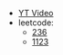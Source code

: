 - [YT Video](https://www.youtube.com/watch?v=sD1IoalFomA)
- leetcode:
	- [236](https://leetcode.com/problems/lowest-common-ancestor-of-a-binary-tree/description/)
	- [1123](https://leetcode.com/problems/lowest-common-ancestor-of-deepest-leaves/description/)


